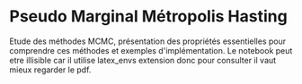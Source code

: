 # Pseudo Marginal Métropolis Hasting
Etude des méthodes MCMC, présentation des propriétés essentielles pour comprendre ces méthodes et exemples d'implémentation. Le notebook peut etre illisible car il utilise latex_envs extension donc pour consulter il vaut mieux regarder le pdf.
